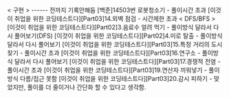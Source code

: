 < 구현 >
------ 전까지 기록안해둠
[백준]14503번 로봇청소기 - 풀이시간 초과
[이것이 취업을 위한 코딩테스트다][Part03]14.외벽 점검 - 시간제한 초과
< DFS/BFS >
[이것이 취업을 위한 코딩테스트다][Part02]3.음료수 얼려 먹기 - 풀이방식 달라서 다시 풀어보기(DFS)
[이것이 취업을 위한 코딩테스트다][Part02]4.미로 탈출 - 풀이방식 달라서 다시 풀어보기
[이것이 취업을 위한 코딩테스트다][Part03]15.특정 거리의 도시 찾기 - 풀이시간 초과
[이것이 취업을 위한 코딩테스트다][Part03]16.연구소 - 풀이방식 달라서 다시 풀어보기
[이것이 취업을 위한 코딩테스트다][Part03]17.경쟁적 전염 - 풀이시간 초과
[이것이 취업을 위한 코딩테스트다][Part03]19.연산자 끼워넣기 - 풀이 방식 다름/접근 못함
[이것이 취업을 위한 코딩테스트다][Part03]20.감시 피하기 - 맞았지만, 풀이를 더 줄이거나 간단화 할 수 있다고 생각함.